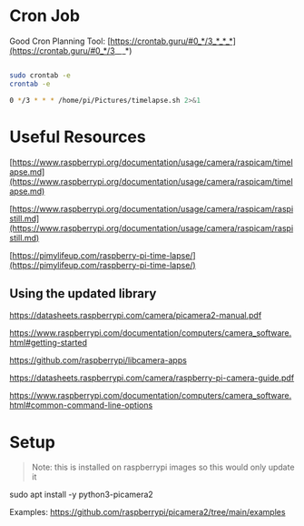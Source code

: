  # Cron Job

Good Cron Planning Tool: [https://crontab.guru/#0_*/3_*_*_*](https://crontab.guru/#0_*/3_*_*_*)

```bash

sudo crontab -e
crontab -e

0 */3 * * * /home/pi/Pictures/timelapse.sh 2>&1

```

# Useful Resources

[https://www.raspberrypi.org/documentation/usage/camera/raspicam/timelapse.md](https://www.raspberrypi.org/documentation/usage/camera/raspicam/timelapse.md)

[https://www.raspberrypi.org/documentation/usage/camera/raspicam/raspistill.md](https://www.raspberrypi.org/documentation/usage/camera/raspicam/raspistill.md)

[https://pimylifeup.com/raspberry-pi-time-lapse/](https://pimylifeup.com/raspberry-pi-time-lapse/)

## Using the updated library

https://datasheets.raspberrypi.com/camera/picamera2-manual.pdf

https://www.raspberrypi.com/documentation/computers/camera_software.html#getting-started

https://github.com/raspberrypi/libcamera-apps

https://datasheets.raspberrypi.com/camera/raspberry-pi-camera-guide.pdf

https://www.raspberrypi.com/documentation/computers/camera_software.html#common-command-line-options

# Setup

> Note: this is installed on raspberrypi images so this would only update it

sudo apt install -y python3-picamera2

Examples:
https://github.com/raspberrypi/picamera2/tree/main/examples